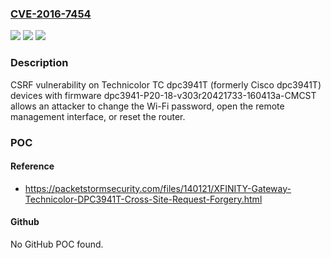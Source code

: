 ### [CVE-2016-7454](https://cve.mitre.org/cgi-bin/cvename.cgi?name=CVE-2016-7454)
![](https://img.shields.io/static/v1?label=Product&message=n%2Fa&color=blue)
![](https://img.shields.io/static/v1?label=Version&message=n%2Fa&color=blue)
![](https://img.shields.io/static/v1?label=Vulnerability&message=n%2Fa&color=brighgreen)

### Description

CSRF vulnerability on Technicolor TC dpc3941T (formerly Cisco dpc3941T) devices with firmware dpc3941-P20-18-v303r20421733-160413a-CMCST allows an attacker to change the Wi-Fi password, open the remote management interface, or reset the router.

### POC

#### Reference
- https://packetstormsecurity.com/files/140121/XFINITY-Gateway-Technicolor-DPC3941T-Cross-Site-Request-Forgery.html

#### Github
No GitHub POC found.

